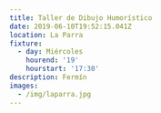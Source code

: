 ```yaml
---
title: Taller de Dibujo Humorístico
date: 2019-06-10T19:52:15.041Z
location: La Parra
fixture:
  - day: Miércoles
    hourend: '19'
    hourstart: '17:30'
description: Fermín
images:
  - /img/laparra.jpg
---
```


